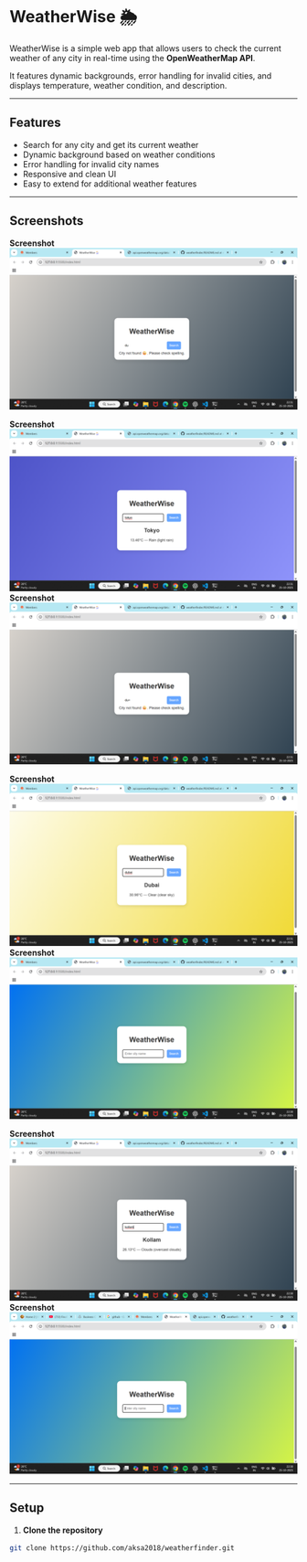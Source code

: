 # WeatherWise 🌦️

WeatherWise is a simple web app that allows users to check the current weather of any city in real-time using the **OpenWeatherMap API**.  

It features dynamic backgrounds, error handling for invalid cities, and displays temperature, weather condition, and description.

---

## Features

- Search for any city and get its current weather
- Dynamic background based on weather conditions
- Error handling for invalid city names
- Responsive and clean UI
- Easy to extend for additional weather features

---

## Screenshots
**Screenshot**  
![Screen](assets/Screenshot1.png)

**Screenshot**  
![Screen](assets/Screenshot4.png)
**Screenshot**  
![Screen](assets/Screenshot2.png)

**Screenshot**  
![Screen](assets/Screenshot3.png)
**Screenshot**  
![Screen](assets/Screenshot6.png)

**Screenshot**  
![Screen](assets/Screenshot5.png)
**Screenshot**  
![Screen](assets/Screenshot7.png)


---

## Setup

1. **Clone the repository**

```bash
git clone https://github.com/aksa2018/weatherfinder.git
